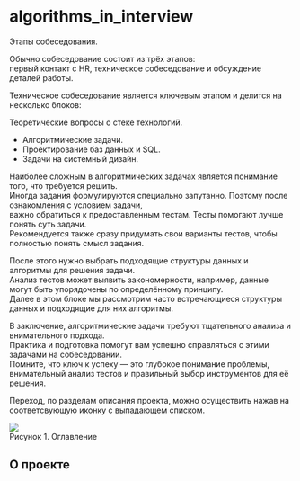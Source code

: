 # algorithms_in_interview
Этапы собеседования.

Обычно собеседование состоит из трёх этапов:<br>
первый контакт с HR, техническое собеседование и обсуждение деталей работы.<br>

Техническое собеседование является ключевым этапом и делится на несколько блоков:<br>

Теоретические вопросы о стеке технологий.<br>
- Алгоритмические задачи.<br>
- Проектирование баз данных и SQL.<br>
- Задачи на системный дизайн.<br>

Наиболее сложным в алгоритмических задачах является понимание того, что требуется решить.<br>
Иногда задания формулируются специально запутанно. Поэтому после ознакомления с условием задачи,<br>
важно обратиться к предоставленным тестам. Тесты помогают лучше понять суть задачи.<br>
Рекомендуется также сразу придумать свои варианты тестов, чтобы полностью понять смысл задания.<br>

После этого нужно выбрать подходящие структуры данных и алгоритмы для решения задачи.<br>
Анализ тестов может выявить закономерности, например, данные могут быть упорядочены по определённому принципу.<br>
Далее в этом блоке мы рассмотрим часто встречающиеся структуры данных и подходящие для них алгоритмы.<br>

В заключение, алгоритмические задачи требуют тщательного анализа и внимательного подхода.<br>
Практика и подготовка помогут вам успешно справляться с этими задачами на собеседовании.<br>
Помните, что ключ к успеху — это глубокое понимание проблемы, внимательный анализ тестов и правильный выбор инструментов для её решения.<br>

Переход, по разделам описания проекта, можно осуществить нажав на соответсвующую иконку с выпадающем списком.<br>

![](images/contents.jpg) <br>
Рисунок 1. Оглавление <br>
## О проекте

